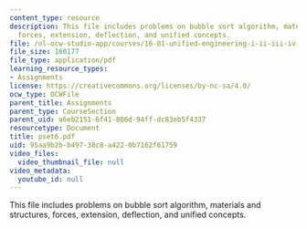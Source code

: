 ```yaml
---
content_type: resource
description: This file includes problems on bubble sort algorithm, materials and structures,
  forces, extension, deflection, and unified concepts.
file: /ol-ocw-studio-app/courses/16-01-unified-engineering-i-ii-iii-iv-fall-2005-spring-2006/95aa9b2bb49738c8a4220b7162f61759_pset6.pdf
file_size: 160177
file_type: application/pdf
learning_resource_types:
- Assignments
license: https://creativecommons.org/licenses/by-nc-sa/4.0/
ocw_type: OCWFile
parent_title: Assignments
parent_type: CourseSection
parent_uid: a6eb2151-6f41-806d-94ff-dc83eb5f4337
resourcetype: Document
title: pset6.pdf
uid: 95aa9b2b-b497-38c8-a422-0b7162f61759
video_files:
  video_thumbnail_file: null
video_metadata:
  youtube_id: null
---
```

This file includes problems on bubble sort algorithm, materials and structures, forces, extension, deflection, and unified concepts.